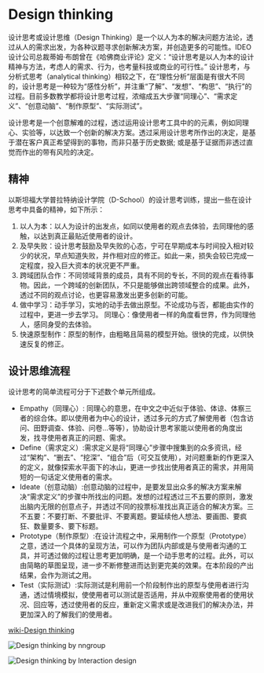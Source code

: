 # Design thinking

设计思考或设计思维（Design Thinking）是一个以人为本的解决问题方法论，透过从人的需求出发，为各种议题寻求创新解决方案，并创造更多的可能性。IDEO设计公司总裁蒂姆·布朗曾在《哈佛商业评论》定义：“设计思考是以人为本的设计精神与方法，考虑人的需求、行为，也考量科技或商业的可行性。”
设计思考，与分析式思考（analytical thinking）相较之下，在“理性分析”层面是有很大不同的，设计思考是一种较为“感性分析”，并注重“了解”、“发想”、“构思”、“执行”的过程。目前多数教学都将设计思考过程，浓缩成五大步骤“同理心”、“需求定义”、“创意动脑”、“制作原型”、“实际测试”。

设计思考是一个创意解难的过程，透过运用设计思考工具中的的元素，例如同理心、实验等，以达致一个创新的解决方案。透过采用设计思考所作出的决定，是基于潜在客户真正希望得到的事物，而非只基于历史数据; 或是基于证据而非透过直觉而作出的带有风险的决定。

## 精神

以斯坦福大学普拉特纳设计学院（D-School）的设计思考训练，提出一些在设计思考中具备的精神，如下所示：

1. 以人为本：以人为设计的出发点，如同以使用者的观点去体验，去同理他的感触，以达到真正最贴近使用者的设计。
1. 及早失败：设计思考鼓励及早失败的心态，宁可在早期成本与时间投入相对较少的状况，早点知道失败，并作相对应的修正。如此一来，损失会较已完成一定程度，投入巨大资本的状况更不严重。
1. 跨域团队合作：不同领域背景的成员，具有不同的专长，不同的观点在看待事物。因此，一个跨域的创新团队，不只是能够做出跨领域整合的成果。此外，透过不同的观点讨论，也更容易激发出更多创新的可能。
1. 做中学习：动手学习，实地的动手去做出原型。不论成功与否，都能由实作的过程中，更进一步去学习。
同理心：像使用者一样的角度看世界，作为同理他人，感同身受的去体验。
1. 快速原型制作：原型的制作，由粗略且简易的模型开始。很快的完成，以供快速反复的修正。

## 设计思维流程

设计思考的简单流程可分于下述数个单元所组成。

- Empathy（同理心）: 同理心的意思，在中文之中近似于体验、体谅、体察三者的综合体。即以使用者为中心的设计，透过多元的方式了解使用者（包含访问、田野调查、体验、问卷...等等），协助设计思考家能以使用者的角度出发，找寻使用者真正的问题、需求。
- Define（需求定义）:需求定义是将“同理心”步骤中搜集到的众多资讯，经过“架构”、“删去”、“挖深”、“组合”后（可交互使用），对问题重新的作更深入的定义，就像探索水平面下的冰山，更进一步找出使用者真正的需求，并用简短的一句话定义使用者的需求。
- Ideate（创意动脑）:创意动脑的过程中，是要发显出众多的解决方案来解决“需求定义”的步骤中所找出的问题。发想的过程透过三不五要的原则，激发出脑内无限的创意点子，并透过不同的投票标准找出真正适合的解决方案。三不五要：不要打断、不要批评、不要离题。要延续他人想法、要画图、要疯狂、数量要多、要下标题。
- Prototype（制作原型）:在设计流程之中，采用制作一个原型（Prototype）之意，透过一个具体的呈现方法，可以作为团队内部或是与使用者沟通的工具，并可透过做的过程让思考更加明确，是一个动手思考的过程。此外，可以由简略的草图呈现，进一步不断修整进而达到更完美的效果。在本阶段的产出结果，会作为测试之用。
- Test（实际测试）:实际测试是利用前一个阶段制作出的原型与使用者进行沟通，透过情境模拟，使使用者可以测试是否适用，并从中观察使用者的使用状况、回应等，透过使用者的反应，重新定义需求或是改进我们的解决办法，并更加深入的了解我们的使用者。

[wiki-Design thinking](https://zh.wikipedia.org/wiki/%E8%A8%AD%E8%A8%88%E6%80%9D%E8%80%83)

![Design thinking by nngroup](https://guidelines.cc/designthinking_illustration_final-01-01.png)

![Design thinking by Interaction design](https://guidelines.cc/a1a765fff58057f0516d219f133f0c21.jpg)